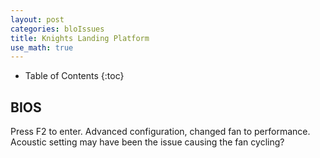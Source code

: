 ```yaml
---
layout: post
categories: bloIssues
title: Knights Landing Platform
use_math: true
---
```


* Table of Contents
{:toc}


## BIOS

Press F2 to enter.  Advanced configuration, changed fan to performance.  Acoustic setting may have been the issue causing the fan cycling?
